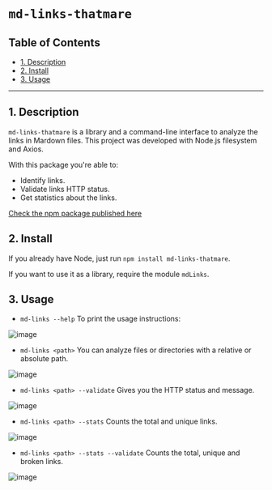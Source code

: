 # `md-links-thatmare`

## Table of Contents

* [1. Description](#1-description)
* [2. Install](#2-install)
* [3. Usage](#3-usage)

***

## 1. Description

`md-links-thatmare` is a library and a command-line interface to analyze the links in Mardown files. This project was developed with Node.js filesystem and Axios. 

With this package you're able to:
* Identify links.
* Validate links HTTP status.
* Get statistics about the links. 

[Check the npm package published here](https://www.npmjs.com/package/md-links-thatmare)

## 2. Install

If you already have Node, just run `npm install md-links-thatmare`. 

If you want to use it as a library, require the module `mdLinks`. 

## 3. Usage

* `md-links --help`
To print the usage instructions:

![image](https://github.com/thatmare/md-links/assets/113146161/82d96329-249b-41f3-a221-ad38415a5d62)

* `md-links <path>`
You can analyze files or directories with a relative or absolute path.

![image](https://github.com/thatmare/md-links/assets/113146161/e08ac689-2942-4711-85af-9ee50e39d541)

* `md-links <path> --validate`
Gives you the HTTP status and message.

![image](https://github.com/thatmare/md-links/assets/113146161/0422a11a-869c-40ad-93ac-546688961371)

* `md-links <path> --stats`
Counts the total and unique links.

![image](https://github.com/thatmare/md-links/assets/113146161/78c5feab-3335-4aa9-be53-293b92580913)

* `md-links <path> --stats --validate`
Counts the total, unique and broken links.

![image](https://github.com/thatmare/md-links/assets/113146161/3367e7b3-1481-45d4-9527-0ac44ffb7709)
